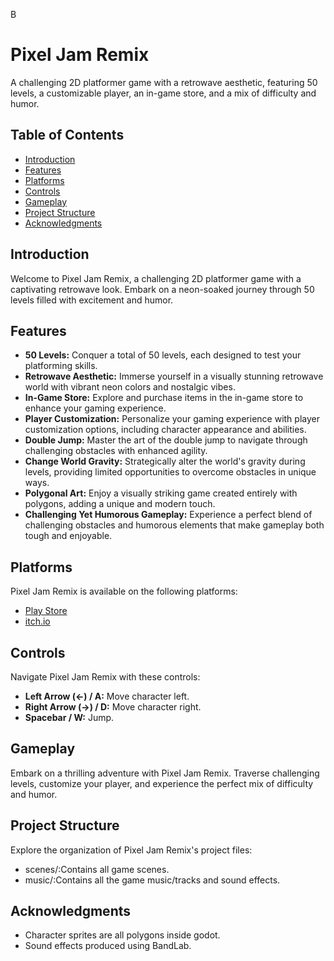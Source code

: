 B
# Pixel Jam Remix

A challenging 2D platformer game with a retrowave aesthetic, featuring 50 levels, a customizable player, an in-game store, and a mix of difficulty and humor.

## Table of Contents

- [Introduction](#introduction)
- [Features](#features)
- [Platforms](#platforms)
- [Controls](#controls)
- [Gameplay](#gameplay)
- [Project Structure](#project-structure)
- [Acknowledgments](#acknowledgments)

## Introduction

Welcome to Pixel Jam Remix, a challenging 2D platformer game with a captivating retrowave look. Embark on a neon-soaked journey through 50 levels filled with excitement and humor.

## Features

- **50 Levels:** Conquer a total of 50 levels, each designed to test your platforming skills.
- **Retrowave Aesthetic:** Immerse yourself in a visually stunning retrowave world with vibrant neon colors and nostalgic vibes.
- **In-Game Store:** Explore and purchase items in the in-game store to enhance your gaming experience.
- **Player Customization:** Personalize your gaming experience with player customization options, including character appearance and abilities.
- **Double Jump:** Master the art of the double jump to navigate through challenging obstacles with enhanced agility.
- **Change World Gravity:** Strategically alter the world's gravity during levels, providing limited opportunities to overcome obstacles in unique ways.
- **Polygonal Art:** Enjoy a visually striking game created entirely with polygons, adding a unique and modern touch.
- **Challenging Yet Humorous Gameplay:** Experience a perfect blend of challenging obstacles and humorous elements that make gameplay both tough and enjoyable.


## Platforms

Pixel Jam Remix is available on the following platforms:

- [Play Store](https://play.google.com/store/apps/dev?id=8213461123963897305)
- [itch.io](https://onetouchstd.itch.io/)

## Controls

Navigate Pixel Jam Remix with these controls:

- **Left Arrow (←) / A:** Move character left.
- **Right Arrow (→) / D:** Move character right.
- **Spacebar / W:** Jump.

## Gameplay

Embark on a thrilling adventure with Pixel Jam Remix. Traverse challenging levels, customize your player, and experience the perfect mix of difficulty and humor.

## Project Structure

Explore the organization of Pixel Jam Remix's project files:

* scenes/:Contains all game scenes.
* music/:Contains all the game music/tracks and sound effects.

## Acknowledgments

- Character sprites are all polygons inside godot.
- Sound effects produced using BandLab.

